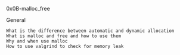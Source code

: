 0x0B-malloc_free

General

    What is the difference between automatic and dynamic allocation
    What is malloc and free and how to use them
    Why and when use malloc
    How to use valgrind to check for memory leak
